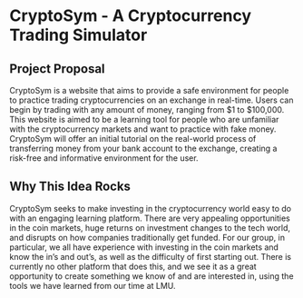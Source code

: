 # CryptoSym - A Cryptocurrency Trading Simulator

## Project Proposal

CryptoSym is a website that aims to provide a safe environment for people to practice trading cryptocurrencies on an exchange in real-time. Users can begin by trading with any amount of money, ranging from $1 to $100,000. This website is aimed to be a learning tool for people who are unfamiliar with the cryptocurrency markets and want to practice with fake money. CryptoSym will offer an initial tutorial on the real-world process of transferring money from your bank account to the exchange, creating a risk-free and informative environment for the user.

## Why This Idea Rocks

CryptoSym seeks to make investing in the cryptocurrency world easy to do with an engaging learning platform. There are very appealing opportunities in the coin markets, huge returns on investment changes to the tech world, and disrupts on how companies traditionally get funded. For our group, in particular, we all have experience with investing in the coin markets and know the in’s and out’s, as well as the difficulty of first starting out. There is currently no other platform that does this, and we see it as a great opportunity to create something we know of and are interested in, using the tools we have learned from our time at LMU.
